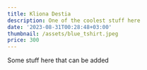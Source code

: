 ```yaml
---
title: Kliona Destia
description: One of the coolest stuff here
date: '2023-08-31T00:28:48+03:00'
thumbnail: /assets/blue_tshirt.jpeg
price: 300
---
```

Some stuff here that can be added
